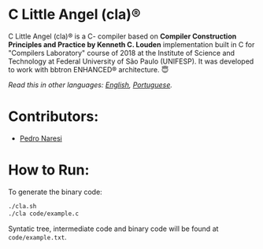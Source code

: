 # C Little Angel (cla)®
C Little Angel (cla)® is a C- compiler based on **Compiler Construction Principles and Practice by Kenneth C. Louden** implementation built in C for "Compilers Laboratory" course of 2018 at the Institute of Science and Technology at Federal University of São Paulo (UNIFESP). It was developed to work with bbtron ENHANCED® architecture. 😇

*Read this in other languages: [English](README.md), [Portuguese](README.pt-BR.md).*

# Contributors:
- [Pedro Naresi](https://github.com/pedronaresi)

# How to Run:
To generate the binary code:

```sh
./cla.sh
./cla code/example.c
```
Syntatic tree, intermediate code and binary code will be found at ```code/example.txt```.
